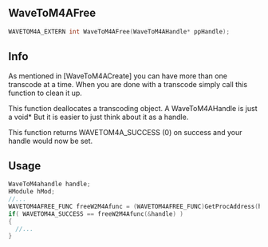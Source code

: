 ## WaveToM4AFree

```cpp
WAVETOM4A_EXTERN int WaveToM4AFree(WaveToM4AHandle* ppHandle);
```

## Info
As mentioned in [WaveToM4ACreate] you can have more than one transcode at a time.  When you are done with a transcode simply call this function to clean it up.

This function deallocates a transcoding object.  A WaveToM4AHandle is just a void*  But it is easier to just think about it as a handle.

This function returns WAVETOM4A_SUCCESS (0) on success and your handle would now be set.

## Usage
```cpp
WaveToM4ahandle handle;
HModule hMod;
//...
WAVETOM4AFREE_FUNC freeW2M4Afunc = (WAVETOM4AFREE_FUNC)GetProcAddress(hMod, "WaveToM4AFree");
if( WAVETOM4A_SUCCESS == freeW2M4Afunc(&handle) )
{
  //...
}
```
